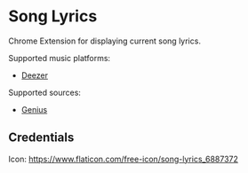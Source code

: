 # Song Lyrics

Chrome Extension for displaying current song lyrics.

Supported music platforms:

*   [Deezer](https://www.deezer.com/)

Supported sources:

*   [Genius](https://genius.com/)

## Credentials

Icon: https://www.flaticon.com/free-icon/song-lyrics_6887372